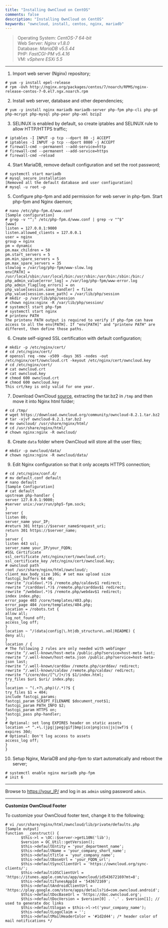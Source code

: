 ```yaml
---
title: "Installing OwnCloud on CentOS"
comments: false
description: "Installing OwnCloud on CentOS"
keywords: "owncloud, install, centos, nginx, mariadb"
---
```

> Operating System: _CentOS-7 64-bit_  
> Web Server: _Nginx v1.8.0_  
> Database: _MariaDB v5.5.44_  
> PHP: _FastCGI-PM v5.4.16_  
> VM: _vSphere ESXi 5.5_  
  
___

1. Import web server (Nginx) repository;  
```
# yum -y install epel-release
# rpm -Uvh http://nginx.org/packages/centos/7/noarch/RPMS/nginx-release-centos-7-0.el7.ngx.noarch.rpm
```

2. Install web server, database and other dependencies;  
```
# yum -y install nginx mariadb mariadb-server php-fpm php-cli php-gd php-mcrypt php-mysql php-pear php-xml bzip2
```

3. SELINUX is enabled by default, so create iptables and SELINUX rule to allow HTTP/HTTPS traffic;  
```
# iptables -I INPUT -p tcp --dport 80 -j ACCEPT
# iptables -I INPUT -p tcp --dport 8080 -j ACCEPT
# firewall-cmd --permanent --add-service=http
# firewall-cmd --permanent --add-service=https
# firewall-cmd –reload
```

4. Start MariaDB, remove default configuration and set the root password;  
```
# systemctl start mariadb
# mysql_secure_installation
[Removed all the default database and user configuration]
# mysql -u root –p
```

5. Configure php-fpm and add permission for web server in php-fpm. Start php-fpm and Nginx daemon;  
```
# nano /etc/php-fpm.d/www.conf
[Sample configuration]
# grep -v "^;" /etc/php-fpm.d/www.conf | grep -v "^$"
[www]
listen = 127.0.0.1:9000
listen.allowed_clients = 127.0.0.1
user = nginx
group = nginx
pm = dynamic
pm.max_children = 50
pm.start_servers = 5
pm.min_spare_servers = 5
pm.max_spare_servers = 35
slowlog = /var/log/php-fpm/www-slow.log
env[PATH] = /usr/local/sbin:/usr/local/bin:/usr/sbin:/usr/bin:/sbin:/bin:/
php_admin_value[error_log] = /var/log/php-fpm/www-error.log
php_admin_flag[log_errors] = on
php_value[session.save_handler] = files
php_value[session.save_path] = /var/lib/php/session
# mkdir -p /var/lib/php/session
# chown nginx:nginx -R /var/lib/php/session/
# systemctl start php-fpm
# systemctl start nginx
# printenv PATH
The printenv PATH output is required to verify if php-fpm can have access to all the env[PATH]. If "env[PATH]" and "printenv PATH" are different, then define those paths.
```

6. Create self-signed SSL certification with default configuration;  
```
# mkdir -p /etc/nginx/cert/
# cd /etc/nginx/cert/
# openssl req -new -x509 -days 365 -nodes -out /etc/nginx/cert/owncloud.crt -keyout /etc/nginx/cert/owncloud.key
# cd /etc/nginx/cert/
# cat owncloud.crt
# cat owncloud.key
# chmod 600 owncloud.crt
# chmod 600 owncloud.key
This crt/key is only valid for one year.
```

7. Download OwnCloud [source](https://github.com/owncloud), extracting the tar.bz2 in `/tmp` and then move it into Nginx html folder;  
```
# cd /tmp/
# wget https://download.owncloud.org/community/owncloud-8.2.1.tar.bz2
# tar -xjvf owncloud-8.2.1.tar.bz2
# mv owncloud/ /usr/share/nginx/html/
# cd /usr/share/nginx/html/
# chown nginx:nginx -R owncloud/
```

8. Create `data` folder where OwnCloud will store all the user files;  
```
# mkdir -p owncloud/data/
# chown nginx:nginx -R owncloud/data/
```

9. Edit Nginx configuration so that it only accepts HTTPS connection;  
```
# cd /etc/nginx/conf.d/
# mv default.conf default
# nano default
[Sample Configuration]
# cat default
upstream php-handler {
server 127.0.0.1:9000;
#server unix:/var/run/php5-fpm.sock;
}
server {
listen 80;
server_name your_IP;
#return 301 https://$server_name$request_uri;
return 301 https://$server_name;
}
server {
listen 443 ssl;
server_name your_IP/your_FQDN;
#SSL Certificate
ssl_certificate /etc/nginx/cert/owncloud.crt;
ssl_certificate_key /etc/nginx/cert/owncloud.key;
# owncloud path
root /usr/share/nginx/html/owncloud/;
client_max_body_size 10G; # set max upload size
fastcgi_buffers 64 4K;
rewrite ^/caldav(.*)$ /remote.php/caldav$1 redirect;
rewrite ^/carddav(.*)$ /remote.php/carddav$1 redirect;
rewrite ^/webdav(.*)$ /remote.php/webdav$1 redirect;
index index.php;
error_page 403 /core/templates/403.php;
error_page 404 /core/templates/404.php;
location = /robots.txt {
allow all;
log_not_found off;
access_log off;
}
location ~ ^/(data|config|\.ht|db_structure\.xml|README) {
deny all;
}
location / {
# The following 2 rules are only needed with webfinger
rewrite ^/.well-known/host-meta /public.php?service=host-meta last;
rewrite ^/.well-known/host-meta.json /public.php?service=host-meta-json last;
rewrite ^/.well-known/carddav /remote.php/carddav/ redirect;
rewrite ^/.well-known/caldav /remote.php/caldav/ redirect;
rewrite ^(/core/doc/[^\/]+/)$ $1/index.html;
try_files $uri $uri/ index.php;
}
location ~ ^(.+?\.php)(/.*)?$ {
try_files $1 = 404;
include fastcgi_params;
fastcgi_param SCRIPT_FILENAME $document_root$1;
fastcgi_param PATH_INFO $2;
fastcgi_param HTTPS on;
fastcgi_pass php-handler;
}
# Optional: set long EXPIRES header on static assets
location ~* ^.+\.(jpg|jpeg|gif|bmp|ico|png|css|js|swf)$ {
expires 30d;
# Optional: Don't log access to assets
access_log off;
}
}
```

10. Setup Nginx, MariaDB and php-fpm to start automatically and reboot the server;  
```
# systemctl enable nginx mariadb php-fpm
# init 6
```

___

Browse to [https://your_IP/](https://your_IP/) and log in as `admin` using password `admin`.

___

**Customize OwnCloud Footer**

To customize your OwnCloud footer text, change it to the following;  
```
# vi /usr/share/nginx/html/owncloud/lib/private/defaults.php
[Sample output]
function __construct() {
       $this->l = \OC::$server->getL10N('lib');
       $version = OC_Util::getVersion();
       $this->defaultEntity = 'your_department_name';
       $this->defaultName = 'your_company_short_name';
       $this->defaultTitle = 'your_company_name';
       $this->defaultBaseUrl = 'your_FQDN_url';
       $this->defaultSyncClientUrl = 'https://owncloud.org/sync-clients/';
       $this->defaultiOSClientUrl = 'https://itunes.apple.com/us/app/owncloud/id543672169?mt=8';
       $this->defaultiTunesAppId = '543672169';
       $this->defaultAndroidClientUrl = 'https://play.google.com/store/apps/details?id=com.owncloud.android';
       $this->defaultDocBaseUrl = 'https://doc.owncloud.org';
       $this->defaultDocVersion = $version[0] . '.' . $version[1]; // used to generate doc links
       $this->defaultSlogan = $this->l->t('your_company_name');
       $this->defaultLogoClaim = '';
       $this->defaultMailHeaderColor = '#1d2d44'; /* header color of mail notifications */
```
